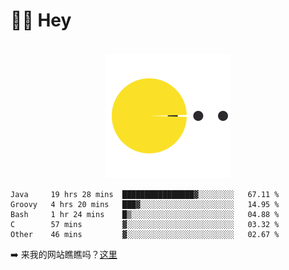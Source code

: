 
# 👋🏻 Hey
<div align="center">
	<br>
	<img src="https://raw.githubusercontent.com/Aniket965/Aniket965/master/pacman.svg?sanitize=true" width="200" height="200">
	<br>
</div>

<!--START_SECTION:waka-->
```text
Java     19 hrs 28 mins  ████████████████▓░░░░░░░░   67.11 % 
Groovy   4 hrs 20 mins   ███▓░░░░░░░░░░░░░░░░░░░░░   14.95 % 
Bash     1 hr 24 mins    █▒░░░░░░░░░░░░░░░░░░░░░░░   04.88 % 
C        57 mins         ▓░░░░░░░░░░░░░░░░░░░░░░░░   03.32 % 
Other    46 mins         ▓░░░░░░░░░░░░░░░░░░░░░░░░   02.67 % 
```
<!--END_SECTION:waka-->

 ➡️  来我的网站瞧瞧吗？[这里](https://www.shaolongfei.com)
